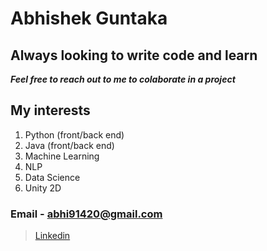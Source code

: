 # Abhishek Guntaka

## Always looking to write code and learn
***Feel free to reach out to me to colaborate in a project***
## My interests 

1. Python (front/back end)
2. Java (front/back end)
3. Machine Learning
4. NLP
5. Data Science
6. Unity 2D

### Email - abhi91420@gmail.com

> [Linkedin](https://www.linkedin.com/in/abhishek-guntaka-32922469/)
